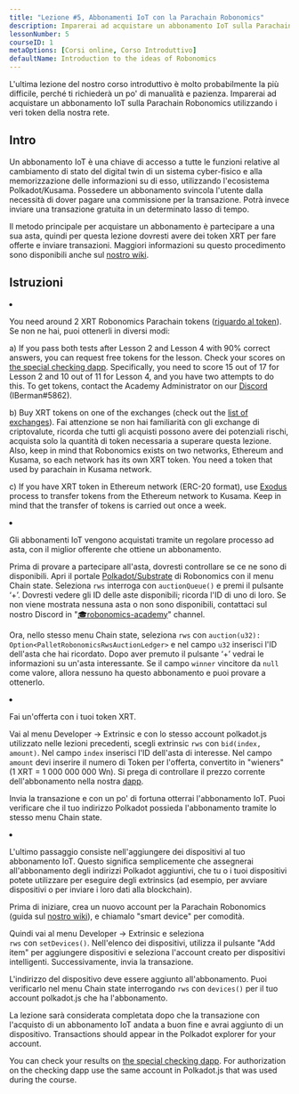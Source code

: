 ```yaml
---
title: "Lezione #5, Abbonamenti IoT con la Parachain Robonomics"
description: Imparerai ad acquistare un abbonamento IoT sulla Parachain Robonomics utilizzando i veri token della nostra rete.
lessonNumber: 5
courseID: 1
metaOptions: [Corsi online, Corso Introduttivo]
defaultName: Introduction to the ideas of Robonomics
---
```



L'ultima lezione del nostro corso introduttivo è molto probabilmente la più difficile, perché ti richiederà un po' di manualità e pazienza. Imparerai ad acquistare un abbonamento IoT sulla Parachain Robonomics utilizzando i veri token della nostra rete.



## Intro

Un abbonamento IoT è una chiave di accesso a tutte le funzioni relative al cambiamento di stato del digital twin di un sistema cyber-fisico e alla memorizzazione delle informazioni su di esso, utilizzando l'ecosistema Polkadot/Kusama. Possedere un abbonamento svincola l'utente dalla necessità di dover pagare una commissione per la transazione. Potrà invece inviare una transazione gratuita in un determinato lasso di tempo.

Il metodo principale per acquistare un abbonamento è partecipare a una sua asta, quindi per questa lezione dovresti avere dei token XRT per fare offerte e inviare transazioni. Maggiori informazioni su questo procedimento sono disponibili anche sul [nostro wiki](https://wiki.robonomics.network/docs/get-subscription).



## Istruzioni

<List type="numbers">

<li>

You need around 2 XRT Robonomics Parachain tokens ([riguardo al token](https://robonomics.network/xrt/)). Se non ne hai, puoi ottenerli in diversi modi:

a) If you pass both tests after Lesson 2 and Lesson 4 with 90% correct answers, you can request free tokens for the lesson. Check your scores on [the special checking dapp](https://lk.robonomics.academy/). Specifically, you need to score 15 out of 17 for Lesson 2 and 10 out of 11 for Lesson 4, and you have two attempts to do this. To get tokens, contact the Academy Administrator on our [Discord](https://discord.gg/xqDgG3EGm9) (IBerman#5862).

b) Buy XRT tokens on one of the exchanges (check out the [list of exchanges](https://www.coingecko.com/en/coins/robonomics-network#markets/)). Fai attenzione se non hai familiarità con gli exchange di criptovalute, ricorda che tutti gli acquisti possono avere dei potenziali rischi, acquista solo la quantità di token necessaria a superare questa lezione. Also, keep in mind that Robonomics exists on two networks, Ethereum and Kusama, so each network has its own XRT token. You need a token that used by parachain in Kusama network.

c) If you have XRT token in Ethereum network (ERC-20 format), use [Exodus](https://old.dapp.robonomics.network/#/exodus) process to transfer tokens from the Ethereum network to Kusama. Keep in mind that the transfer of tokens is carried out once a week.

</li>

<li>

Gli abbonamenti IoT vengono acquistati tramite un regolare processo ad asta, con il miglior offerente che ottiene un abbonamento. 

Prima di provare a partecipare all'asta, dovresti controllare se ce ne sono di disponibili. Apri il portale [Polkadot/Substrate](https://polkadot.js.org/apps/?rpc=wss%3A%2F%2Fkusama.rpc.robonomics.network%2F#/chainstate) di Robonomics con il menu Chain state. Seleziona <code>rws</code> interroga con <code>auctionQueue()</code> e premi il pulsante ‘+’. Dovresti vedere gli ID delle aste disponibili; ricorda l'ID di uno di loro.  Se non viene mostrata nessuna asta o non sono disponibili, contattaci sul nostro Discord in "[🎓robonomics-academy](https://discord.com/channels/803947358492557312/803947358492557315)" channel.

Ora, nello stesso menu Chain state, seleziona <code>rws</code> con <code>auction(u32): Option&lt;PalletRobonomicsRwsAuctionLedger&gt;</code> e nel campo <code>u32</code> inserisci l'ID dell'asta che hai ricordato. Dopo aver premuto il pulsante ‘+’ vedrai le informazioni su un'asta interessante. Se il campo <code>winner</code> vincitore da <code>null</code> come valore, allora nessuno ha questo abbonamento e puoi provare a ottenerlo.

</li>

<li>

Fai un'offerta con i tuoi token XRT.

Vai al menu Developer -> Extrinsic e con lo stesso account polkadot.js utilizzato nelle lezioni precedenti, scegli extrinsic <code>rws</code> con <code>bid(index, amount)</code>. Nel campo <code>index</code> inserisci l'ID dell'asta di interesse. Nel campo <code>amount</code> devi inserire il numero di Token per l'offerta, convertito in "wieners" (1 XRT = 1 000 000 000 Wn). Si prega di controllare il prezzo corrente dell'abbonamento nella nostra [dapp](https://dapp.robonomics.network/#/subscription). 

Invia la transazione e con un po' di fortuna otterrai l'abbonamento IoT. Puoi verificare che il tuo indirizzo Polkadot possieda l'abbonamento tramite lo stesso menu Chain state.

</li>

<li>

L'ultimo passaggio consiste nell'aggiungere dei dispositivi al tuo abbonamento IoT. Questo significa semplicemente che assegnerai all'abbonamento degli indirizzi Polkadot aggiuntivi, che tu o i tuoi dispositivi potete utilizzare per eseguire degli extrinsics (ad esempio, per avviare dispositivi o per inviare i loro dati alla blockchain).


Prima di iniziare, crea un nuovo account per la Parachain Robonomics (guida sul [nostro wiki](https://wiki.robonomics.network/docs/create-account-in-dapp/)), e chiamalo "smart device" per comodità.

Quindi vai al menu Developer -> Extrinsic e seleziona <code> rws</code> con <code>setDevices()</code>. Nell'elenco dei dispositivi, utilizza il pulsante "Add item" per aggiungere dispositivi e seleziona l'account creato per dispositivi intelligenti. Successivamente, invia la transazione.

L'indirizzo del dispositivo deve essere aggiunto all'abbonamento. Puoi verificarlo nel menu Chain state interrogando <code>rws</code> con <code>devices()</code> per il tuo account polkadot.js che ha l'abbonamento.

</li>

</List>


<Result>

La lezione sarà considerata completata dopo che la transazione con l'acquisto di un abbonamento IoT andata a buon fine e avrai aggiunto di un dispositivo. Transactions should appear in the Polkadot explorer for your account.

You can check your results on [the special checking dapp](https://lk.robonomics.academy/). For authorization on the checking dapp use the same account in Polkadot.js that was used during the course.

</Result>